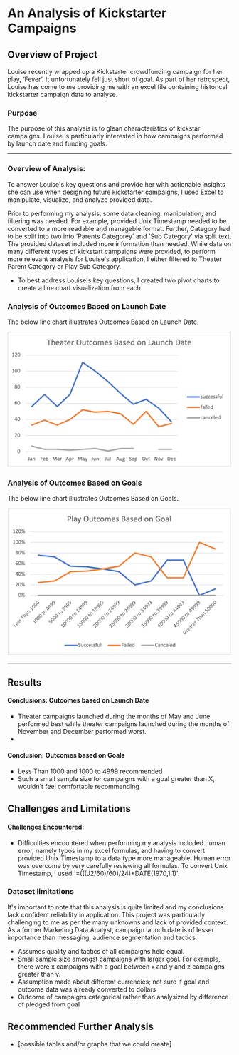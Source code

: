 # An Analysis of Kickstarter Campaigns

## Overview of Project
Louise recently wrapped up a Kickstarter crowdfunding campaign for her play, ‘Fever’. It unfortunately fell just short of goal. As part of her retrospect, Louise has come to me providing me with an excel file containing historical kickstarter campaign data to analyse.

### Purpose
The purpose of this analysis is to glean characteristics of kickstar campaigns. Louise is particularly interested in how campaigns performed by launch date and funding goals. 

---

### Overview of Analysis: 

To answer Louise's key questions and provide her with actionable insights she can use when designing future kickstarter campaigns, I used Excel to manipulate, visualize, and analyze provided data.

Prior to performing my analysis, some data cleaning, manipulation, and filtering was needed. For example, provided Unix Timestamp needed to be converted to a more readable and manageble format. Further, Category had to be split into two into 'Parents Categorey' and 'Sub Category' via split text. The provided dataset included more information than needed. While data on many different types of kickstart campaigns were provided, to perform more relevant analysis for Louise's application, I either filtered to Theater Parent Category or Play Sub Category.  

- To best address Louise's key questions, I created two pivot charts to create a line chart visualization from each.

### Analysis of Outcomes Based on Launch Date

The below line chart illustrates Outcomes Based on Launch Date.

![image 1](Resources/Theater_Outcomes_vs_Launch.png)

### Analysis of Outcomes Based on Goals

The below line chart illustrates Outcomes Based on Goals.

![image](Resources/Outcomes_vs_Goals.png)

---

## Results

#### Conclusions: Outcomes based on Launch Date

- Theater campaigns launched during the months of May and June performed best while theater campaigns launched during the months of November and December performed worst.
- 

#### Conclusion: Outcomes based on Goals

-  Less Than 1000 and 1000 to 4999 recommended
-  Such a small sample size for campaigns with a goal greater than X, wouldn't feel comfortable recommending


## Challenges and Limitations

#### Challenges Encountered: 
 
- Difficulties encountered when performing my analysis included human error, namely typos in my excel formulas, and having to convert provided Unix Timestamp to a data type more manageable. Human error was overcome by very carefully reviewing all formulas. To convert Unix Timestamp, I used '=(((J2/60)/60)/24)+DATE(1970,1,1)'.

### Dataset limitations

It's important to note that this analysis is quite limited and my conclusions lack confident reliability in application. This project was particularly challenging to me as per the many unknowns and lack of provided context. As a former Marketing Data Analyst, campaign launch date is of lesser importance than messaging, audience segmentation and tactics. 
- Assumes quality and tactics of all campaigns held equal.
- Small sample size amongst campaigns with larger goal. For example, there were x campaigns with a goal between x and y and z campaigns greater than v.
- Assumption made about different currencies; not sure if goal and outcome data was already converted to dollars
- Outcome of campaigns categorical rather than analysized by difference of pledged from goal

## Recommended Further Analysis

- [possible tables and/or graphs that we could create]
